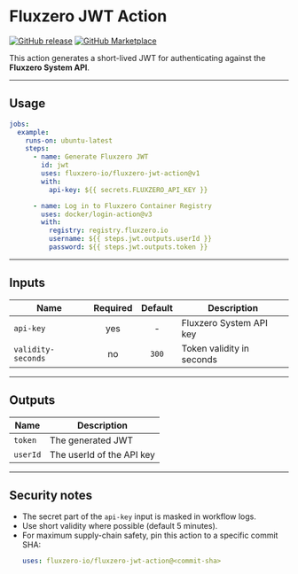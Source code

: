 # Fluxzero JWT Action

[![GitHub release](https://img.shields.io/github/v/release/fluxzero-io/fluxzero-jwt-action?display_name=tag&sort=semver)](https://github.com/fluxzero-io/fluxzero-jwt-action/releases)
[![GitHub Marketplace](https://img.shields.io/badge/GitHub%20Marketplace-Use%20this%20Action-2ea44f)](https://github.com/marketplace/actions/fluxzero-jwt)

This action generates a short-lived JWT for authenticating against the **Fluxzero System API**.

---

## Usage

```yaml
jobs:
  example:
    runs-on: ubuntu-latest
    steps:
      - name: Generate Fluxzero JWT
        id: jwt
        uses: fluxzero-io/fluxzero-jwt-action@v1
        with:
          api-key: ${{ secrets.FLUXZERO_API_KEY }}

      - name: Log in to Fluxzero Container Registry
        uses: docker/login-action@v3
        with:
          registry: registry.fluxzero.io
          username: ${{ steps.jwt.outputs.userId }}
          password: ${{ steps.jwt.outputs.token }}
```

---

## Inputs
| Name               | Required | Default | Description                  |
|--------------------|:--------:|:-------:|------------------------------|
| `api-key`          |   yes    |    -    | Fluxzero System API key |
| `validity-seconds` |    no    |  `300`  | Token validity in seconds    |

---

## Outputs

| Name     | Description               |
|----------|---------------------------|
| `token`  | The generated JWT         |
| `userId` | The userId of the API key |

---

## Security notes

- The secret part of the `api-key` input is masked in workflow logs.
- Use short validity where possible (default 5 minutes).
- For maximum supply-chain safety, pin this action to a specific commit SHA:  
  ```yaml
  uses: fluxzero-io/fluxzero-jwt-action@<commit-sha>
  ```
